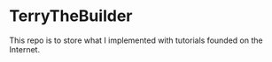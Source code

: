 # TerryTheBuilder

This repo is to store what I implemented with tutorials founded on the Internet.

    
